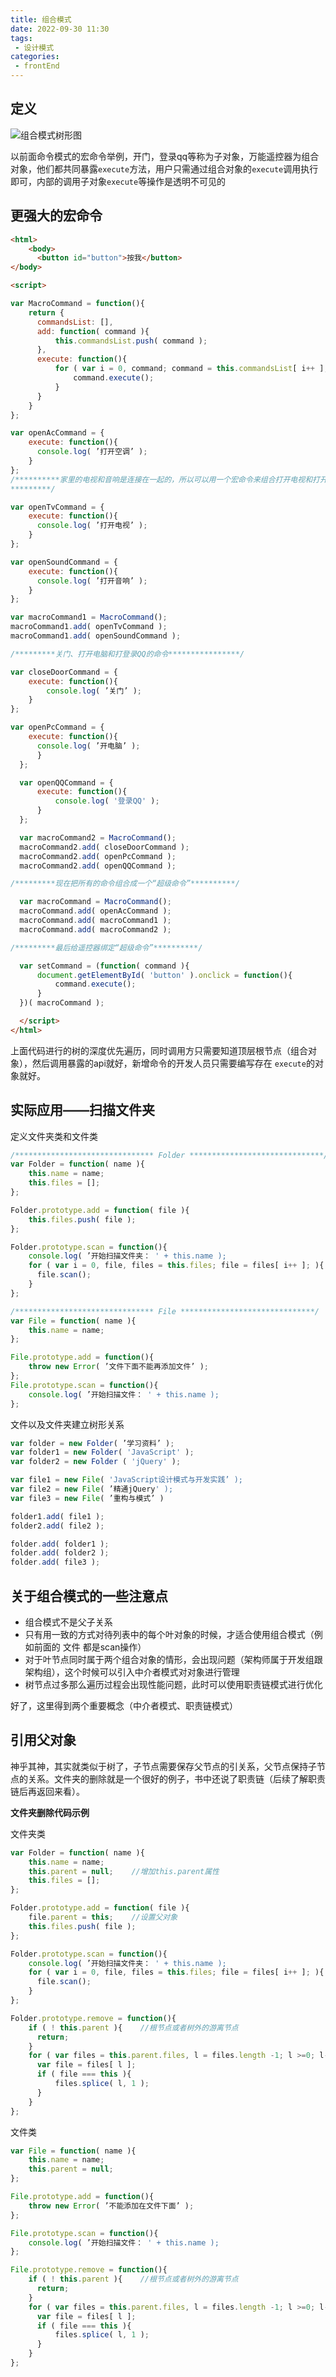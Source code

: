 ```yaml
---
title: 组合模式
date: 2022-09-30 11:30
tags:
 - 设计模式
categories: 
 - frontEnd
---
```


## 定义

![组合模式树形图](./2022-09-30-13-00-44.png)

以前面命令模式的宏命令举例，开门，登录qq等称为子对象，万能遥控器为组合对象，他们都共同暴露`execute`方法，用户只需通过组合对象的`execute`调用执行即可，内部的调用子对象`execute`等操作是透明不可见的

## 更强大的宏命令

```html
<html>
    <body>
      <button id="button">按我</button>
</body>

<script>

var MacroCommand = function(){
    return {
      commandsList: [],
      add: function( command ){
          this.commandsList.push( command );
      },
      execute: function(){
          for ( var i = 0, command; command = this.commandsList[ i++ ]; ){
              command.execute();
          }
      }
    }
};

var openAcCommand = {
    execute: function(){
      console.log( ’打开空调’ );
    }
};
/**********家里的电视和音响是连接在一起的，所以可以用一个宏命令来组合打开电视和打开音响的命令
*********/

var openTvCommand = {
    execute: function(){
      console.log( ’打开电视’ );
    }
};

var openSoundCommand = {
    execute: function(){
      console.log( ’打开音响’ );
    }
};

var macroCommand1 = MacroCommand();
macroCommand1.add( openTvCommand );
macroCommand1.add( openSoundCommand );

/*********关门、打开电脑和打登录QQ的命令****************/

var closeDoorCommand = {
    execute: function(){
        console.log( ’关门’ );
    }
};

var openPcCommand = {
    execute: function(){
      console.log( ’开电脑’ );
      }
  };

  var openQQCommand = {
      execute: function(){
          console.log( '登录QQ' );
      }
  };

  var macroCommand2 = MacroCommand();
  macroCommand2.add( closeDoorCommand );
  macroCommand2.add( openPcCommand );
  macroCommand2.add( openQQCommand );

/*********现在把所有的命令组合成一个“超级命令”**********/

  var macroCommand = MacroCommand();
  macroCommand.add( openAcCommand );
  macroCommand.add( macroCommand1 );
  macroCommand.add( macroCommand2 );

/*********最后给遥控器绑定“超级命令”**********/

  var setCommand = (function( command ){
      document.getElementById( 'button' ).onclick = function(){
          command.execute();
      }
  })( macroCommand );

  </script>
</html>
```

上面代码进行的树的深度优先遍历，同时调用方只需要知道顶层根节点（组合对象），然后调用暴露的api就好，新增命令的开发人员只需要编写存在 `execute`的对象就好。

## 实际应用——扫描文件夹

定义文件夹类和文件类

```javascript
/******************************* Folder ******************************/
var Folder = function( name ){
    this.name = name;
    this.files = [];
};

Folder.prototype.add = function( file ){
    this.files.push( file );
};

Folder.prototype.scan = function(){
    console.log( ’开始扫描文件夹： ' + this.name );
    for ( var i = 0, file, files = this.files; file = files[ i++ ]; ){
      file.scan();
    }
};

/******************************* File ******************************/
var File = function( name ){
    this.name = name;
};

File.prototype.add = function(){
    throw new Error( ’文件下面不能再添加文件’ );
};
File.prototype.scan = function(){
    console.log( ’开始扫描文件： ' + this.name );
};
```

文件以及文件夹建立树形关系

```javascript
var folder = new Folder( ’学习资料’ );
var folder1 = new Folder( 'JavaScript' );
var folder2 = new Folder ( 'jQuery' );

var file1 = new File( 'JavaScript设计模式与开发实践’ );
var file2 = new File( ’精通jQuery' );
var file3 = new File( ’重构与模式’ )

folder1.add( file1 );
folder2.add( file2 );

folder.add( folder1 );
folder.add( folder2 );
folder.add( file3 );
```

## 关于组合模式的一些注意点

* 组合模式不是父子关系
* 只有用一致的方式对待列表中的每个叶对象的时候，才适合使用组合模式（例如前面的 文件 都是scan操作）
* 对于叶节点同时属于两个组合对象的情形，会出现问题（架构师属于开发组跟架构组），这个时候可以引入中介者模式对对象进行管理
* 树节点过多那么遍历过程会出现性能问题，此时可以使用职责链模式进行优化

好了，这里得到两个重要概念（中介者模式、职责链模式）

## 引用父对象

神乎其神，其实就类似于树了，子节点需要保存父节点的引关系，父节点保持子节点的关系。文件夹的删除就是一个很好的例子，书中还说了职责链（后续了解职责链后再返回来看）。

**文件夹删除代码示例**

文件夹类

```javascript
var Folder = function( name ){
    this.name = name;
    this.parent = null;    //增加this.parent属性
    this.files = [];
};

Folder.prototype.add = function( file ){
    file.parent = this;    //设置父对象
    this.files.push( file );
};

Folder.prototype.scan = function(){
    console.log( ’开始扫描文件夹： ' + this.name );
    for ( var i = 0, file, files = this.files; file = files[ i++ ]; ){
      file.scan();
    }
};

Folder.prototype.remove = function(){
    if ( ! this.parent ){    //根节点或者树外的游离节点
      return;
    }
    for ( var files = this.parent.files, l = files.length -1; l >=0; l-- ){
      var file = files[ l ];
      if ( file === this ){
          files.splice( l, 1 );
      }
    }
};
```

文件类

```javascript
var File = function( name ){
    this.name = name;
    this.parent = null;
};

File.prototype.add = function(){
    throw new Error( ’不能添加在文件下面’ );
};

File.prototype.scan = function(){
    console.log( ’开始扫描文件： ' + this.name );
};

File.prototype.remove = function(){
    if ( ! this.parent ){    //根节点或者树外的游离节点
      return;
    }
    for ( var files = this.parent.files, l = files.length -1; l >=0; l-- ){
      var file = files[ l ];
      if ( file === this ){
          files.splice( l, 1 );
      }
    }
};
```

